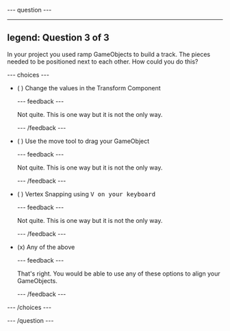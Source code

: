 
--- question ---

---
legend: Question 3 of 3
---

In your project you used ramp GameObjects to build a track. The pieces needed to be positioned next to each other. How could you do this?  

--- choices ---

- ( ) Change the values in the Transform Component

  --- feedback ---

  Not quite. This is one way but it is not the only way.  

  --- /feedback ---

- ( ) Use the move tool to drag your GameObject

  --- feedback ---

  Not quite. This is one way but it is not the only way. 

  --- /feedback ---

- ( ) Vertex Snapping using <kbd>V<kbd> on your keyboard

  --- feedback ---

  Not quite. This is one way but it is not the only way.  

  --- /feedback ---

- (x) Any of the above

  --- feedback ---

  That's right. You would be able to use any of these options to align your GameObjects. 

  --- /feedback ---

--- /choices ---

--- /question ---